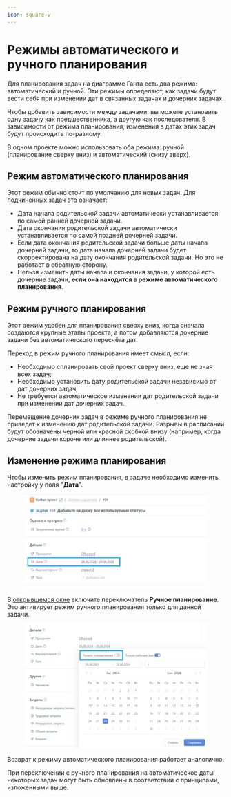 ```yaml
---
icon: square-v
---
```


# Режимы автоматического и ручного планирования

Для планирования задач на диаграмме Ганта есть два режима: автоматический и ручной. Эти режимы определяют, как задачи будут вести себя при изменении дат в связанных задачах и дочерних задачах.

Чтобы добавить зависимости между задачами, вы можете установить одну задачу как предшественника, а другую как последователя. В зависимости от режима планирования, изменения в датах этих задач будут происходить по-разному.

В одном проекте можно использовать оба режима: ручной (планирование сверху вниз) и автоматический (снизу вверх).

## Режим автоматического планирования

Этот режим обычно стоит по умолчанию для новых задач. Для подчиненных задач это означает:

* Дата начала родительской задачи автоматически устанавливается по самой ранней дочерней задачи.
* Дата окончания родительской задачи автоматически устанавливается по самой поздней дочерней задачи.
* Если дата окончания родительской задачи больше даты начала дочерней задачи, то дата начала дочерней задачи будет скорректирована на дату окончания родительской задачи. Но это не работает в обратную сторону.
* Нельзя изменить даты начала и окончания задачи, у которой есть дочерние задачи, **если она находится в режиме автоматического планирования**.

## Режим ручного планирования

Этот режим удобен для планирования сверху вниз, когда сначала создаются крупные этапы проекта, а потом добавляются дочерние задачи без автоматического пересчёта дат.

Переход в режим ручного планирования имеет смысл, если:

* Необходимо спланировать свой проект сверху вниз, еще не зная всех задач;
* Необходимо установить дату родительской задачи независимо от дат дочерних задач;
* Не требуется автоматическое изменении дат родительской задачи при изменении дат дочерних задач.

Перемещение дочерних задач в режиме ручного планирования не приведет к изменению дат родительской задачи. Разрывы в расписании будут обозначены черной или красной скобкой внизу (например, когда дочерние задачи короче или длиннее родительской).

## Изменение режима планирования

Чтобы изменить режим планирования, в задаче необходимо изменить настройку у поля "**Дата**".

<figure><img src="../../.gitbook/assets/image (74).png" alt=""><figcaption></figcaption></figure>

В [открывшемся окне](../zadachi/daty-i-prodolzhitelnost-zadach.md) включите переключатель **Ручное планирование**. Это активирует режим ручного планирования только для данной задачи.

<figure><img src="../../.gitbook/assets/image (75).png" alt=""><figcaption></figcaption></figure>

Возврат к режиму автоматического планирования работает аналогично.

При переключении с ручного планирования на автоматическое даты некоторых задач могут быть обновлены в соответствии с принципами, изложенными выше.
